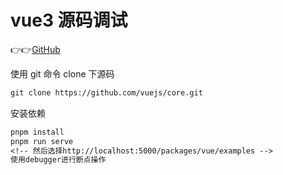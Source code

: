 # vue3 源码调试

👉👉[GitHub](https://github.com/vuejs/core.git)

使用 git 命令 clone 下源码

```txt
git clone https://github.com/vuejs/core.git
```

安装依赖

```txt
pnpm install
pnpm run serve
<!-- 然后选择http://localhost:5000/packages/vue/examples -->
使用debugger进行断点操作
```
